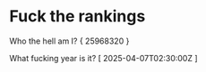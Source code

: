 # Fuck the rankings

Who the hell am I?
{ 25968320 }

What fucking year is it?
[ 2025-04-07T02:30:00Z ]
